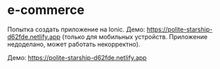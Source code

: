 # e-commerce

Попытка создать приложение на Ionic. 
Демо: https://polite-starship-d62fde.netlify.app
(только для мобильных устройств. Приложение недоделано, может работать некорректно).

Демо: https://polite-starship-d62fde.netlify.app
